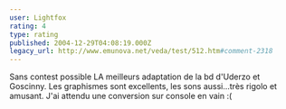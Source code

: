 ```yaml
---
user: Lightfox
rating: 4
type: rating
published: 2004-12-29T04:08:19.000Z
legacy_url: http://www.emunova.net/veda/test/512.htm#comment-2318
---
```

Sans contest possible LA meilleurs adaptation de la bd d'Uderzo et Goscinny. Les graphismes sont excellents, les sons aussi...très rigolo et amusant. J'ai attendu une conversion sur console en vain :(